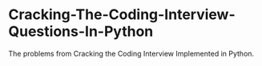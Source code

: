 # Cracking-The-Coding-Interview-Questions-In-Python

The problems from Cracking the Coding Interview Implemented in Python.
